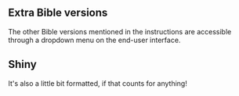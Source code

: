 ## Extra Bible versions

The other Bible versions mentioned in the instructions are accessible through a dropdown menu on the end-user interface.

## Shiny

It's also a little bit formatted, if that counts for anything!
